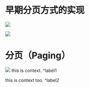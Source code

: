 # 早期分页方式的实现

![](https://cdn.nlark.com/yuque/0/2023/png/26302545/1695617867243-ebbfa66e-5b2c-4818-a32c-a967952f6cea.png)

![](https://cdn.nlark.com/yuque/0/2023/png/26302545/1695617830691-d44b0196-c7b5-432c-a499-adb0a933af08.png)

# 分页（Paging）

![](https://cdn.nlark.com/yuque/0/2023/png/26302545/1695618655309-bb5b3270-4174-47dd-909c-a09b2d9a0b3a.png)
this is context. ^label1

this is context too. ^label2
